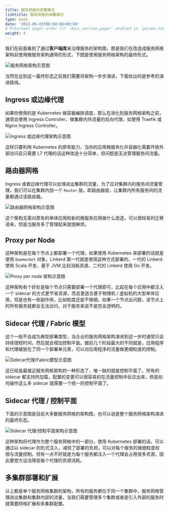```yaml
---
title: 服务网格的部署模式
linktitle: 服务网格的部署模式
type: book
date: '2022-05-03T00:00:00+08:00'
# Prev/next pager order (if `docs_section_pager` enabled in `params.toml`)
weight: 4
---
```


我们在前面看到了通过**客户端库**来治理服务的架构图，那是我们在改造成服务网格架构前使用微服务架构通常的形式，下图是使用服务网格架构的最终形式。

![服务网格架构示意图](../../images/006tNbRwly1fubs6ts3sgj30vo0osdnj.jpg "服务网格架构示意图")

当然在达到这一最终形态之前我们需要将架构一步步演进，下面给出的是参考的演进路线。

## Ingress 或边缘代理

如果你使用的是 Kubernetes 做容器编排调度，那么在进化到服务网格架构之前，通常会使用 Ingress Controller，做集群内外流量的反向代理，如使用 Traefik 或 Nginx Ingress Controller。

![Ingress 或边缘代理架构示意图](../../images/006tNbRwly1fubsk4v16hj30vo0bq75z.jpg "Ingress 或边缘代理架构示意图")

这样只要利用 Kubernetes 的原有能力，当你的应用微服务化并容器化需要开放外部访问且只需要 L7 代理的话这种改造十分简单，但问题是无法管理服务间流量。

## 路由器网格

Ingress 或者边缘代理可以处理进出集群的流量，为了应对集群内的服务间流量管理，我们可以在集群内加一个 `Router` 层，即路由器层，让集群内所有服务间的流量都通过该路由器。

![路由器网格架构示意图](../../images/006tNbRwly1fubsxrph3dj30vq0duq53.jpg "路由器网格架构示意图")

这个架构无需对原有的单体应用和新的微服务应用做什么改造，可以很轻易的迁移进来，但是当服务多了管理起来就很麻烦。

## Proxy per Node

这种架构是在每个节点上都部署一个代理，如果使用 Kubernetes 来部署的话就是使用 `DaemonSet` 对象，Linkerd 第一代就是使用这种方式部署的，一代的 Linkerd 使用 Scala 开发，基于 JVM 比较消耗资源，二代的 Linkerd 使用 Go 开发。

![Proxy per node 架构示意图](../../images/006tNbRwly1fubt5a97h7j30vq0bcq5p.jpg "Proxy per node 架构示意图")

这种架构有个好处是每个节点只需要部署一个代理即可，比起在每个应用中都注入一个 sidecar 的方式更节省资源，而且更适合基于物理机 / 虚拟机的大型单体应用，但是也有一些副作用，比如粒度还是不够细，如果一个节点出问题，该节点上的所有服务就都会无法访问，对于服务来说不是完全透明的。

## Sidecar 代理 / Fabric 模型

这个一般不会成为典型部署类型，当企业的服务网格架构演进到这一步时通常只会持续很短时间，然后就会增加控制平面。跟前几个阶段最大的不同就是，应用程序和代理被放在了同一个部署单元里，可以对应用程序的流量做更细粒度的控制。

![Sidecar代理/Fabric模型示意图](../../images/006tNbRwly1fubvi0dnhlj30vo0ekwhx.jpg "Sidecar代理/Fabric模型示意图")

这已经是最接近服务网格架构的一种形态了，唯一缺的就是控制平面了。所有的 sidecar 都支持热加载，配置的变更可以很容易的在流量控制中反应出来，但是如何操作这么多 sidecar 就需要一个统一的控制平面了。

## Sidecar 代理 / 控制平面

下面的示意图是目前大多数服务网格的架构图，也可以说是整个服务网格架构演进的最终形态。

![Sidecar 代理/控制平面架构示意图](../../images/006tNbRwly1fubvr83wvgj30vq0mmdip.jpg "Sidecar 代理/控制平面架构示意图")

这种架构将代理作为整个服务网格中的一部分，使用 Kubernetes 部署的话，可以通过以 sidecar 的形式注入，减轻了部署的负担，可以对每个服务的做细粒度权限与流量控制。但有一点不好就是为每个服务都注入一个代理会占用很多资源，因此要想方设法降低每个代理的资源消耗。

## 多集群部署和扩展

以上都是单个服务网格集群的架构，所有的服务都位于同一个集群中，服务网格管理进出集群和集群内部的流量，当我们需要管理多个集群或者是引入外部的服务时就需要网格扩展和多集群配置。